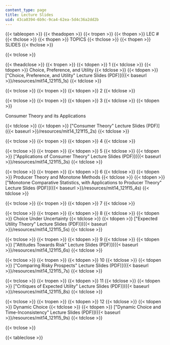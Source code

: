 ```yaml
---
content_type: page
title: Lecture Slides
uid: 43ca0394-6b9c-9ca4-62ea-5d4c36a2dd2b
---
```


{{< tableopen >}}
{{< theadopen >}}
{{< tropen >}}
{{< thopen >}}
LEC #
{{< thclose >}}
{{< thopen >}}
TOPICS
{{< thclose >}}
{{< thopen >}}
SLIDES
{{< thclose >}}

{{< trclose >}}

{{< theadclose >}}
{{< tropen >}}
{{< tdopen >}}
1
{{< tdclose >}}
{{< tdopen >}}
Choice, Preference, and Utility
{{< tdclose >}}
{{< tdopen >}}
["Choice, Preference, and Utility" Lecture Slides (PDF)]({{< baseurl >}}/resources/mit14_121f15_1s)
{{< tdclose >}}

{{< trclose >}}
{{< tropen >}}
{{< tdopen >}}
2
{{< tdclose >}}

{{< trclose >}}
{{< tropen >}}
{{< tdopen >}}
3
{{< tdclose >}}
{{< tdopen >}}


Consumer Theory and its Applications


{{< tdclose >}}
{{< tdopen >}}
["Consumer Theory" Lecture Slides (PDF)]({{< baseurl >}}/resources/mit14_121f15_2s)
{{< tdclose >}}

{{< trclose >}}
{{< tropen >}}
{{< tdopen >}}
4
{{< tdclose >}}

{{< trclose >}}
{{< tropen >}}
{{< tdopen >}}
5
{{< tdclose >}}
{{< tdopen >}}
["Applications of Consumer Theory" Lecture Slides (PDF)]({{< baseurl >}}/resources/mit14_121f15_3s)
{{< tdclose >}}

{{< trclose >}}
{{< tropen >}}
{{< tdopen >}}
6
{{< tdclose >}}
{{< tdopen >}}
Producer Theory and Monotone Methods
{{< tdclose >}}
{{< tdopen >}}
["Monotone Comparative Statistics, with Applications to Producer Theory" Lecture Slides (PDF)]({{< baseurl >}}/resources/mit14_121f15_4s)
{{< tdclose >}}

{{< trclose >}}
{{< tropen >}}
{{< tdopen >}}
7
{{< tdclose >}}

{{< trclose >}}
{{< tropen >}}
{{< tdopen >}}
8
{{< tdclose >}}
{{< tdopen >}}
Choice Under Uncertainty
{{< tdclose >}}
{{< tdopen >}}
["Expected Utility Theory" Lecture Slides (PDF)]({{< baseurl >}}/resources/mit14_121f15_5s)
{{< tdclose >}}

{{< trclose >}}
{{< tropen >}}
{{< tdopen >}}
9
{{< tdclose >}}
{{< tdopen >}}
["Attitudes Towards Risk" Lecture Slides (PDF)]({{< baseurl >}}/resources/mit14_121f15_6s)
{{< tdclose >}}

{{< trclose >}}
{{< tropen >}}
{{< tdopen >}}
10
{{< tdclose >}}
{{< tdopen >}}
["Comparing Risky Prospects" Lecture Slides (PDF)]({{< baseurl >}}/resources/mit14_121f15_7s)
{{< tdclose >}}

{{< trclose >}}
{{< tropen >}}
{{< tdopen >}}
11
{{< tdclose >}}
{{< tdopen >}}
["Critiques of Expected Utility" Lecture Slides (PDF)]({{< baseurl >}}/resources/mit14_121f15_8s)
{{< tdclose >}}

{{< trclose >}}
{{< tropen >}}
{{< tdopen >}}
12
{{< tdclose >}}
{{< tdopen >}}
Dynamic Choice
{{< tdclose >}}
{{< tdopen >}}
["Dynamic Choice and Time-Inconsistency" Lecture Slides (PDF)]({{< baseurl >}}/resources/mit14_121f15_9s)
{{< tdclose >}}

{{< trclose >}}

{{< tableclose >}}